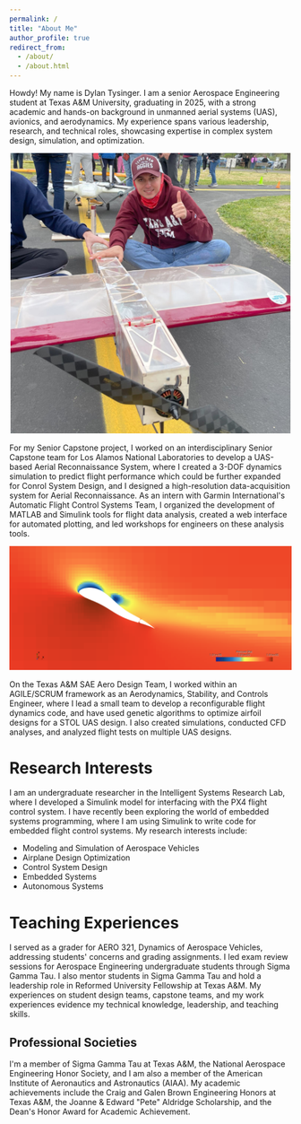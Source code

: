 ```yaml
---
permalink: /
title: "About Me"
author_profile: true
redirect_from: 
  - /about/
  - /about.html
---
```


Howdy! My name is Dylan Tysinger. I am a senior Aerospace Engineering student at Texas A&M University, graduating in 2025, with a strong academic and hands-on background in unmanned aerial systems (UAS), avionics, and aerodynamics. My experience spans various leadership, research, and technical roles, showcasing expertise in complex system design, simulation, and optimization.

<p class="aligncenter">
    <img src="/images/SAE_AERO2324.JPG" width="500" height="500" alt="SAE Aero Design 2024">
</p>

For my Senior Capstone project, I worked on an interdisciplinary Senior Capstone team for Los Alamos National Laboratories to develop a UAS-based Aerial Reconnaissance System, where I created a 3-DOF dynamics simulation to predict flight performance which could be further expanded for Conrol System Design, and I designed a high-resolution data-acquisition system for Aerial Reconnaissance. As an intern with Garmin International's Automatic Flight Control Systems Team, I organized the development of MATLAB and Simulink tools for flight data analysis, created a web interface for automated plotting, and led workshops for engineers on these analysis tools.

<p class="aligncenter">
<img src="/images/Pressure_Gradient.png" alt="Pressure Distribution on Airfoil Design">
</p>

On the Texas A&M SAE Aero Design Team, I worked within an AGILE/SCRUM framework as an Aerodynamics, Stability, and Controls Engineer, where I lead a small team to develop a reconfigurable flight dynamics code, and have used genetic algorithms to optimize airfoil designs for a STOL UAS design. I also created simulations, conducted CFD analyses, and analyzed flight tests on multiple UAS designs. 

Research Interests
======
I am an undergraduate researcher in the Intelligent Systems Research Lab, where I developed a Simulink model for interfacing with the PX4 flight control system. I have recently been exploring the world of embedded systems programming, where I am using Simulink to write code for embedded flight control systems. My research interests include: 
* Modeling and Simulation of Aerospace Vehicles
* Airplane Design Optimization
* Control System Design
* Embedded Systems
* Autonomous Systems

Teaching Experiences
======
I served as a grader for AERO 321, Dynamics of Aerospace Vehicles, addressing students' concerns and grading assignments. I led exam review sessions for Aerospace Engineering undergraduate students through Sigma Gamma Tau. I also mentor students in Sigma Gamma Tau and hold a leadership role in Reformed University Fellowship at Texas A&M. My experiences on student design teams, capstone teams, and my work experiences evidence my technical knowledge, leadership, and teaching skills.

Professional Societies
------
I'm a member of Sigma Gamma Tau at Texas A&M, the National Aerospace Engineering Honor Society, and I am also a member of the American Institute of Aeronautics and Astronautics (AIAA). My academic achievements include the Craig and Galen Brown Engineering Honors at Texas A&M, the Joanne & Edward "Pete" Aldridge Scholarship, and the Dean's Honor Award for Academic Achievement.

<style>
.aligncenter {
    text-align: center;
}
</style>